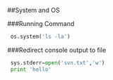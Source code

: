 
##System and OS

###Running Command
```python
 os.system('ls -la')
 ```
###Redirect console output to file
```python
 sys.stderr=open('svn.txt','w')
 print 'hello'
 ```



